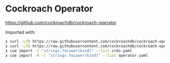# Cockroach Operator

https://github.com/cockroachdb/cockroach-operator

Imported with:

```sh
❯ curl -LfO https://raw.githubusercontent.com/cockroachdb/cockroach-operator/v2.10.0/install/crds.yaml
❯ curl -LfO https://raw.githubusercontent.com/cockroachdb/cockroach-operator/v2.10.0/install/operator.yaml
❯ cue import -l "strings.ToLower(kind)" --list crds.yaml
❯ cue import -R -l "strings.ToLower(kind)" --list operator.yaml
```
